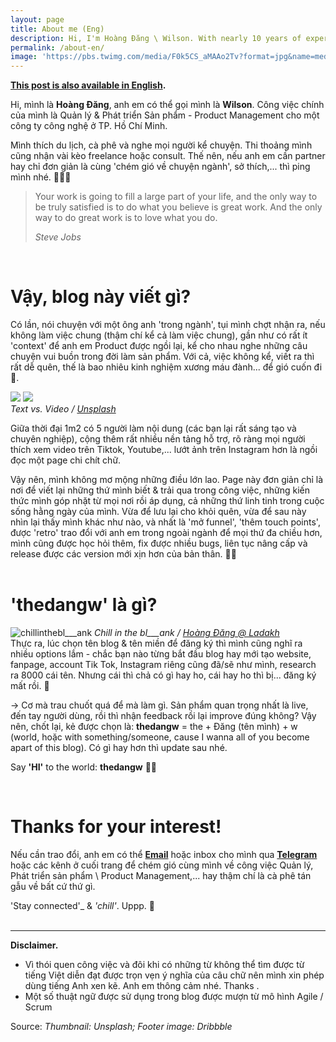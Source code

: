 ```yaml
---
layout: page
title: About me (Eng)
description: Hi, I'm Hoàng Đăng \ Wilson. With nearly 10 years of experience in the field, I’m a proud Product-lover, aim to create a top-of-mind product for Vietnamese people. 🇻🇳
permalink: /about-en/
image: 'https://pbs.twimg.com/media/F0k5CS_aMAAo2Tv?format=jpg&name=medium'
---
```


**[This post is also available in English](/about-eng).**

Hi, mình là <b>Hoàng Đăng</b>, anh em có thể gọi mình là <b>Wilson</b>. Công việc chính của mình là Quản lý & Phát triển Sản phẩm - Product Management cho một công ty công nghệ ở TP. Hồ Chí Minh. 

Mình thích du lịch, cà phê và nghe mọi người kể chuyện. Thi thoảng mình cũng nhận vài kèo freelance hoặc consult. Thế nên, nếu anh em cần partner hay chỉ đơn giản là cùng 'chém gió về chuyện ngành', sở thích,... thì ping mình nhé. 👨🏻‍💻

> Your work is going to fill a large part of your life, and the only way to be truly satisfied is to do what you believe is great work. And the only way to do great work is to love what you do.
>
> <cite>Steve Jobs</cite>
<br>
  
# __Vậy, blog này viết gì?__

Có lần, nói chuyện với một ông anh 'trong ngành', tụi mình chợt nhận ra, nếu không làm việc chung (thậm chí kể cả làm việc chung), gần như có rất ít 'context' để anh em Product được ngồi lại, kể cho nhau nghe những câu chuyện vui buồn trong đời làm sản phẩm. Với cả, việc không kể, viết ra thì rất dễ quên, thế là bao nhiêu kinh nghiệm xương máu đành... để gió cuốn đi 🍃.

<div class="gallery-box">
    <div class="gallery">
      <img src="https://pbs.twimg.com/media/FsaNA3MakAAH8Fi?format=jpg&name=medium" loading="lazy" class="lightense-target">
      <img src="https://pbs.twimg.com/media/FsaNA3QaAAEOgL8?format=jpg&name=medium" loading="lazy" class="lightense-target">
    </div>
    <em>Text vs. Video / <a href="https://unsplash.com/" target="_blank">Unsplash</a></em>
  </div>

Giữa thời đại 1m2 có 5 người làm nội dung (các bạn lại rất sáng tạo và chuyên nghiệp), cộng thêm rất nhiều nền tảng hỗ trợ, rõ ràng mọi người thích xem video trên Tiktok, Youtube,... lướt ảnh trên Instagram hơn là ngồi đọc một page chi chít chữ.

Vậy nên, mình không mơ mộng những điều lớn lao. Page này đơn giản chỉ là nơi để viết lại những thứ mình biết & trải qua trong công việc, những kiến thức mình góp nhặt từ mọi nơi rồi áp dụng, cả những thứ linh tinh trong cuộc sống hằng ngày của mình. Vừa để lưu lại cho khỏi quên, vừa để sau này nhìn lại thấy mình khác như nào, và nhất là 'mở funnel', 'thêm touch points', được 'retro' trao đổi với anh em trong ngoài ngành để mọi thứ đa chiều hơn, mình cũng được học hỏi thêm, fix được nhiều bugs, liên tục nâng cấp và release được các version mới xịn hơn của bản thân. 🙌🏻
<br>
<br>
  
# __'thedangw' là gì?__

![chillinthebl___ank](https://pbs.twimg.com/media/F0k7JPRaEAAAGL7?format=jpg&name=large#wide)
<em>Chill in the bl___ank / <a href="https://instagram.com/bl___ank.sg/" target="_blank">Hoàng Đăng @ Ladakh</a></em>
<br>
Thực ra, lúc chọn tên blog & tên miền để đăng ký thì mình cũng nghĩ ra nhiều options lắm - chắc bạn nào từng bắt đầu blog hay mới tạo website, fanpage, account Tik Tok, Instagram riêng cũng đã/sẽ như mình, research ra 8000 cái tên. Nhưng cái thì chả có gì hay ho, cái hay ho thì bị... đăng ký mất rồi. 🥲

→ Cơ mà trau chuốt quá để mà làm gì. Sản phẩm quan trọng nhất là live, đến tay người dùng, rồi thì nhận feedback rồi lại improve đúng không? Vậy nên, chốt lại, kẻ được chọn là: **thedangw** = the + Đăng (tên mình) + w (world, hoặc with something/someone, cause I wanna all of you become apart of this blog). Có gì hay hơn thì update sau nhé.

Say **'HI'** to the world: <b>thedangw</b> ✌🏻

<br>

# __Thanks for your interest!__
Nếu cần trao đổi, anh em có thể <b>[Email](mailto:hoangdang.ux@gmail.com)</b> hoặc inbox cho mình qua <b>[Telegram](https://t.me/wilsontdw)</b> hoặc các kênh ở cuối trang để chém gió cùng mình về công việc Quản lý, Phát triển sản phẩm \ Product Management,... hay thậm chí là cà phê tán gẫu về bất cứ thứ gì.

'Stay connected'_ & _'chill'_. Uppp. 🦾  
<br>

___

<b>Disclaimer.</b>
- Vì thói quen công việc và đôi khi có những từ không thể tìm được từ tiếng Việt diễn đạt được trọn vẹn ý nghĩa của câu chữ nên mình xin phép dùng tiếng Anh xen kẽ. Anh em thông cảm nhé. Thanks .
- Một số thuật ngữ được sử dụng trong blog được mượn từ mô hình Agile / Scrum

Source: *Thumbnail: Unsplash; Footer image: Dribbble*
